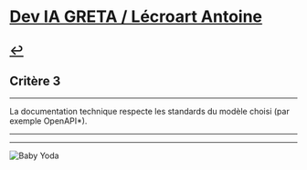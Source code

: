 
# [Dev IA GRETA / Lécroart Antoine](https://github.com/Dev-IA-2024/antoine.lecroart)

[↩️](..)
---

## Critère 3

---

La documentation technique respecte les standards du modèle choisi (par exemple OpenAPI*).

---
---
![Baby Yoda](https://images3.alphacoders.com/110/1108129.jpg)
